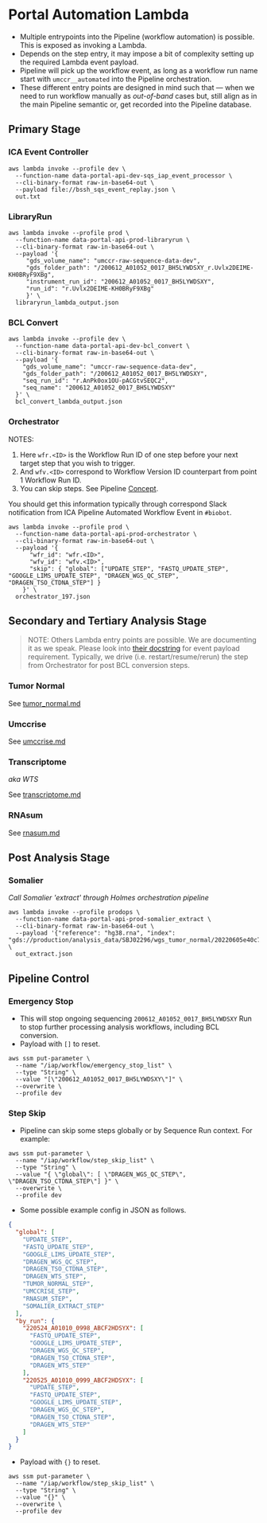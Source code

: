 # Portal Automation Lambda

- Multiple entrypoints into the Pipeline (workflow automation) is possible. This is exposed as invoking a Lambda.
- Depends on the step entry, it may impose a bit of complexity setting up the required Lambda event payload.
- Pipeline will pick up the workflow event, as long as a workflow run name start with `umccr__automated` into the Pipeline orchestration.
- These different entry points are designed in mind such that — when we need to run workflow manually as _out-of-band_ cases but, still align as in the main Pipeline semantic or, get recorded into the Pipeline database.

## Primary Stage

### ICA Event Controller

```
aws lambda invoke --profile dev \
  --function-name data-portal-api-dev-sqs_iap_event_processor \
  --cli-binary-format raw-in-base64-out \
  --payload file://bssh_sqs_event_replay.json \
  out.txt
```

### LibraryRun

```
aws lambda invoke --profile prod \
  --function-name data-portal-api-prod-libraryrun \
  --cli-binary-format raw-in-base64-out \
  --payload '{
     "gds_volume_name": "umccr-raw-sequence-data-dev", 
     "gds_folder_path": "/200612_A01052_0017_BH5LYWDSXY_r.Uvlx2DEIME-KH0BRyF9XBg",
     "instrument_run_id": "200612_A01052_0017_BH5LYWDSXY", 
     "run_id": "r.Uvlx2DEIME-KH0BRyF9XBg"
     }' \
  libraryrun_lambda_output.json
```

### BCL Convert

```
aws lambda invoke --profile dev \
  --function-name data-portal-api-dev-bcl_convert \
  --cli-binary-format raw-in-base64-out \
  --payload '{
    "gds_volume_name": "umccr-raw-sequence-data-dev",
    "gds_folder_path": "/200612_A01052_0017_BH5LYWDSXY",
    "seq_run_id": "r.AnPk0ox1OU-pACGtvSEQC2",
    "seq_name": "200612_A01052_0017_BH5LYWDSXY"
  }' \
  bcl_convert_lambda_output.json
```

### Orchestrator

NOTES:

1. Here `wfr.<ID>` is the Workflow Run ID of one step before your next target step that you wish to trigger.
2. And `wfv.<ID>` correspond to Workflow Version ID counterpart from point 1 Workflow Run ID.
3. You can skip steps. See Pipeline [Concept](../README.md).

You should get this information typically through correspond Slack notification from ICA Pipeline Automated Workflow Event in `#biobot`. 

```
aws lambda invoke --profile prod \
  --function-name data-portal-api-prod-orchestrator \
  --cli-binary-format raw-in-base64-out \
  --payload '{
      "wfr_id": "wfr.<ID>", 
      "wfv_id": "wfv.<ID>", 
      "skip": { "global": ["UPDATE_STEP", "FASTQ_UPDATE_STEP", "GOOGLE_LIMS_UPDATE_STEP", "DRAGEN_WGS_QC_STEP", "DRAGEN_TSO_CTDNA_STEP"] }
    }' \
  orchestrator_197.json
```

## Secondary and Tertiary Analysis Stage

> NOTE: Others Lambda entry points are possible. We are documenting it as we speak. Please look into [their docstring](../../../data_processors/pipeline/lambdas) for event payload requirement. Typically, we drive (i.e. restart/resume/rerun) the step from Orchestrator for post BCL conversion steps.

### Tumor Normal

See [tumor_normal.md](tumor_normal.md)

### Umccrise

See [umccrise.md](umccrise.md)

### Transcriptome

_aka WTS_

See [transcriptome.md](transcriptome.md)

### RNAsum

See [rnasum.md](rnasum.md)

## Post Analysis Stage

### Somalier

_Call Somalier 'extract' through Holmes orchestration pipeline_

```
aws lambda invoke --profile prodops \
  --function-name data-portal-api-prod-somalier_extract \
  --cli-binary-format raw-in-base64-out \
  --payload '{"reference": "hg38.rna", "index": "gds://production/analysis_data/SBJ02296/wgs_tumor_normal/20220605e40c7f62/L2200674_L2200673_dragen/PRJ221207_tumor.bam"}' \
  out_extract.json
```

## Pipeline Control

### Emergency Stop

- This will stop ongoing sequencing `200612_A01052_0017_BH5LYWDSXY` Run to stop further processing analysis workflows, including BCL conversion.
- Payload with `[]` to reset.

```
aws ssm put-parameter \
  --name "/iap/workflow/emergency_stop_list" \
  --type "String" \
  --value "[\"200612_A01052_0017_BH5LYWDSXY\"]" \
  --overwrite \
  --profile dev
```

### Step Skip

- Pipeline can skip some steps globally or by Sequence Run context. For example:

```
aws ssm put-parameter \
  --name "/iap/workflow/step_skip_list" \
  --type "String" \
  --value "{ \"global\": [ \"DRAGEN_WGS_QC_STEP\", \"DRAGEN_TSO_CTDNA_STEP\"] }" \
  --overwrite \
  --profile dev
```

- Some possible example config in JSON as follows.

```json
{
  "global": [
    "UPDATE_STEP",
    "FASTQ_UPDATE_STEP",
    "GOOGLE_LIMS_UPDATE_STEP",
    "DRAGEN_WGS_QC_STEP",
    "DRAGEN_TSO_CTDNA_STEP",
    "DRAGEN_WTS_STEP",
    "TUMOR_NORMAL_STEP",
    "UMCCRISE_STEP",
    "RNASUM_STEP",
    "SOMALIER_EXTRACT_STEP"
  ],
  "by_run": {
    "220524_A01010_0998_ABCF2HDSYX": [
      "FASTQ_UPDATE_STEP",
      "GOOGLE_LIMS_UPDATE_STEP",
      "DRAGEN_WGS_QC_STEP",
      "DRAGEN_TSO_CTDNA_STEP",
      "DRAGEN_WTS_STEP"
    ],
    "220525_A01010_0999_ABCF2HDSYX": [
      "UPDATE_STEP",
      "FASTQ_UPDATE_STEP",
      "GOOGLE_LIMS_UPDATE_STEP",
      "DRAGEN_WGS_QC_STEP",
      "DRAGEN_TSO_CTDNA_STEP",
      "DRAGEN_WTS_STEP"
    ]
  }
}
```

- Payload with `{}` to reset.

```
aws ssm put-parameter \
  --name "/iap/workflow/step_skip_list" \
  --type "String" \
  --value "{}" \
  --overwrite \
  --profile dev
```

